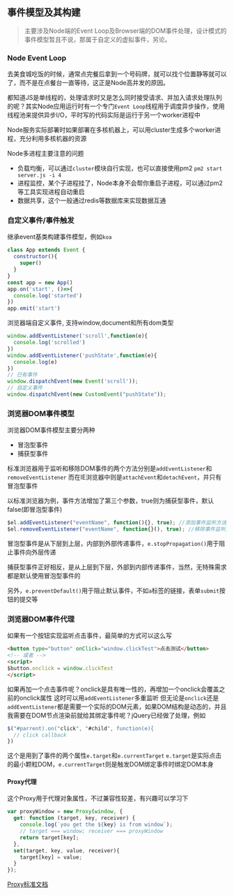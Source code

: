 ## 事件模型及其构建

> 主要涉及Node端的Event Loop及Browser端的DOM事件处理，设计模式的事件模型暂且不说，那属于自定义的虚拟事件，另论。

### Node Event Loop
去美食城吃饭的时候，通常点完餐后拿到一个号码牌，就可以找个位置静等就可以了，而不是在点餐台一直等待，这正是Node高并发的原因。

都知道JS是单线程的，处理请求时又是怎么同时接受请求、并加入请求处理队列的呢？其实Node应用运行时有一个专门`Event Loop`线程用于调度异步操作，使用线程池来提供异步I/O，平时写的代码实际是运行于另一个worker进程中

Node服务实际部署时如果部署在多核机器上，可以用cluster生成多个worker进程，充分利用多核机器的资源

Node多进程主要注意的问题
- 负载均衡，可以通过`cluster`模块自行实现，也可以直接使用pm2 `pm2 start server.js -i 4`
- 进程监控，某个子进程挂了，Node本身不会帮你重启子进程，可以通过pm2等工具实现进程自动重启
- 数据共享，这个一般通过redis等数据库来实现数据互通

### 自定义事件/事件触发

继承event基类构建事件模型，例如`koa`
```javascript
class App extends Event {
  constructor(){
    super()
  }
}
const app = new App()
app.on('start', ()=>{
  console.log('started')
})
app.emit('start')
```

浏览器端自定义事件, 支持window,document和所有dom类型
```javascript
window.addEventListener('scroll',function(e){
  console.log('scrolled')
})
window.addEventListener('pushState',function(e){
  console.log(e)
})
// 已有事件
window.dispatchEvent(new Event('scroll'));
// 自定义事件
window.dispatchEvent(new CustomEvent("pushState"));
```

### 浏览器DOM事件模型

浏览器DOM事件模型主要分两种
- 冒泡型事件
- 捕获型事件

标准浏览器用于监听和移除DOM事件的两个方法分别是`addEventListener`和`removeEventListener`
而在IE浏览器中则是`attachEvent`和`detachEvent`，并只有冒泡型事件

以标准浏览器为例，事件方法增加了第三个参数，true则为捕获型事件，默认false(即冒泡型事件)
```javascript
$el.addEventListener("eventName", function(){}, true); //添加事件监听方法
$el.removeEventListener("eventName", function{}(), true); //移除事件监听方法
```
冒泡型事件是从下层到上层，内部到外部传递事件，`e.stopPropagation()`用于阻止事件向外层传递

捕获型事件正好相反，是从上层到下层，外部到内部传递事件，当然，无特殊需求都是默认使用冒泡型事件的

另外，`e.preventDefault()`用于阻止默认事件，不如`a`标签的链接，表单`submit`按钮的提交等

### 浏览器DOM事件代理
如果有一个按钮实现监听点击事件，最简单的方式可以这么写
```html
<button type="button" onClick="window.clickTest">点击测试</button>
<!-- 或者 -->
<script>
$button.onclick = window.clickTest
</script>
```
如果再加一个点击事件呢？onclick是具有唯一性的，再增加一个onclick会覆盖之前的onclick属性
这时可以用`addEventListener`多重监听
但无论是`onclick`还是`addEventListener`都是需要一个实际的DOM元素，如果DOM结构是动态的，并且我需要在DOM节点渲染前就给其绑定事件呢？jQuery已经做了处理，例如
```javascript
$("#parrent).on("click", "#child", function(e){
  // click callback
})
```
这个是用到了事件的两个属性`e.target`和`e.currentTarget`
`e.target`是实际点击的最小颗粒DOM，`e.currentTarget`则是触发DOM绑定事件时绑定DOM本身

#### Proxy代理
这个Proxy用于代理对象属性，不过兼容性较差，有兴趣可以学习下
```javascript
var proxyWindow = new Proxy(window, {
  get: function (target, key, receiver) {
    console.log(`you get the ${key} is from window`);
    // target === window; receiver === proxyWindow
    return target[key];
  },
  set(target, key, value, receiver){
    target[key] = value;
  }
});
```
[Proxy标准文档](https://developer.mozilla.org/zh-CN/docs/Web/JavaScript/Reference/Global_Objects/Proxy)

